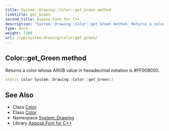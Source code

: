 ```yaml
---
title: System::Drawing::Color::get_Green method
linktitle: get_Green
second_title: Aspose.Font for C++
description: 'System::Drawing::Color::get_Green method. Returns a color whose ARGB value in hexadecimal notation is #FF008000 in C++.'
type: docs
weight: 7300
url: /cpp/system.drawing/color/get_green/
---
```

## Color::get_Green method


Returns a color whose ARGB value in hexadecimal notation is #FF008000.

```cpp
static Color System::Drawing::Color::get_Green()
```

## See Also

* Class [Color](../)
* Class [Color](../)
* Namespace [System::Drawing](../../)
* Library [Aspose.Font for C++](../../../)
